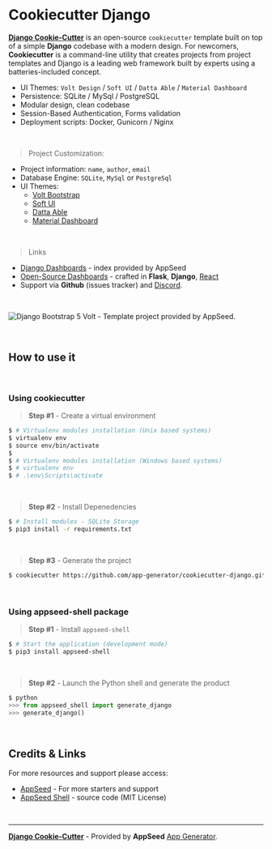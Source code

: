 # Cookiecutter Django

**[Django Cookie-Cutter](https://blog.appseed.us/django-cookie-cutter-generator/)** is an open-source `cookiecutter` template built on top of a simple **Django** codebase with a modern design. For newcomers, **Cookiecutter** is a command-line utility that creates projects from project templates and Django is a leading web framework built by experts using a batteries-included concept.

- UI Themes: `Volt Design` / `Soft UI` / `Datta Able` / `Material Dashboard`
- Persistence: SQLite / MySql / PostgreSQL 
- Modular design, clean codebase
- Session-Based Authentication, Forms validation
- Deployment scripts: Docker, Gunicorn / Nginx

<br />

> Project Customization:

- Project information: `name`, `author`, `email`
- Database Engine: `SQLite`, `MySql` or `PostgreSql`
- UI Themes:
  - [Volt Bootstrap](https://appseed.us/admin-dashboards/django-dashboard-volt)
  - [Soft UI](https://appseed.us/product/django-soft-ui-dashboard)
  - [Datta Able](https://appseed.us/admin-dashboards/django-datta-able)  
  - [Material Dashboard](https://appseed.us/admin-dashboards/django-dashboard-material) 

<br />

> Links

- [Django Dashboards](https://appseed.us/admin-dashboards/django) - index provided by AppSeed
- [Open-Source Dashboards](https://appseed.us/admin-dashboards/open-source) - crafted in **Flask**, **Django**, [React](https://appseed.us/apps/react)
- Support via **Github** (issues tracker) and [Discord](https://discord.gg/fZC6hup).

<br />

![Django Bootstrap 5 Volt - Template project provided by AppSeed.](https://raw.githubusercontent.com/app-generator/django-dashboard-volt/master/media/django-dashboard-volt-intro.gif)

<br />

## How to use it

<br />

### **Using cookiecutter**  

> **Step #1** - Create a virtual environment  

```bash
$ # Virtualenv modules installation (Unix based systems)
$ virtualenv env
$ source env/bin/activate
$
$ # Virtualenv modules installation (Windows based systems)
$ # virtualenv env
$ # .\env\Scripts\activate

```

<br />

> **Step #2** - Install Depenedencies 

```bash
$ # Install modules - SQLite Storage
$ pip3 install -r requirements.txt
```

<br />

> **Step #3** - Generate the project 

```bash
$ cookiecutter https://github.com/app-generator/cookiecutter-django.git
```

<br />

### Using **appseed-shell** package 

> **Step #1** - Install `appseed-shell` 

```bash
$ # Start the application (development mode)
$ pip3 install appseed-shell
```

<br />

> **Step #2** - Launch the Python shell and generate the product

```python
$ python
>>> from appseed_shell import generate_django
>>> generate_django()
```

<br />

## Credits & Links

For more resources and support please access: 

- [AppSeed](https://appseed.us) - For more starters and support
- [AppSeed Shell](https://github.com/app-generator/appseed-shell-py) - source code (MIT License)

<br />

---
**[Django Cookie-Cutter](https://blog.appseed.us/django-cookie-cutter-generator/)** - Provided by **AppSeed** [App Generator](https://appseed.us/app-generator).
